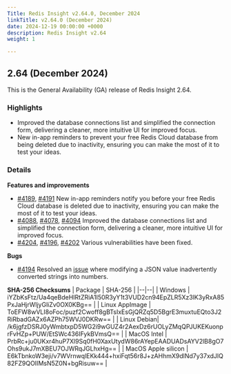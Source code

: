 ```yaml
---
Title: Redis Insight v2.64.0, December 2024
linkTitle: v2.64.0 (December 2024)
date: 2024-12-19 00:00:00 +0000
description: Redis Insight v2.64
weight: 1

---
```

## 2.64 (December 2024)
This is the General Availability (GA) release of Redis Insight 2.64.

### Highlights 
- Improved the database connections list and simplified the connection form, delivering a cleaner, more intuitive UI for improved focus.
- New in-app reminders to prevent your free Redis Cloud database from being deleted due to inactivity, ensuring you can make the most of it to test your ideas.

### Details

**Features and improvements**
- [#4189](https://github.com/RedisInsight/RedisInsight/pull/4189), [#4191](https://github.com/RedisInsight/RedisInsight/pull/4191) New in-app reminders notify you before your free Redis Cloud database is deleted due to inactivity, ensuring you can make the most of it to test your ideas.
- [#4088](https://github.com/RedisInsight/RedisInsight/pull/4088), [#4078](https://github.com/RedisInsight/RedisInsight/pull/4078), [#4094](https://github.com/RedisInsight/RedisInsight/pull/4094) Improved the database connections list and simplified the connection form, delivering a cleaner, more intuitive UI for improved focus.
- [#4204](https://github.com/RedisInsight/RedisInsight/pull/4204), [#4196](https://github.com/RedisInsight/RedisInsight/pull/4196), [#4202](https://github.com/RedisInsight/RedisInsight/pull/4202) Various vulnerabilities have been fixed.

**Bugs**
- [#4194](https://github.com/RedisInsight/RedisInsight/pull/4194) Resolved an [issue](https://github.com/RedisInsight/RedisInsight/issues/4186) where modifying a JSON value inadvertently converted strings into numbers.

**SHA-256 Checksums**
| Package | SHA-256 |
|--|--|
| Windows | iYZbKsFtz/Ua4qeBdeHIRtZRiA1I50R3yY1t3VUD2cn94EpZLR5Xz3lK3yRxA85PxJaHjrWljyGliZv0OX0KBg== |
| Linux AppImage | ToEFW8wVLI8oFoc/puzf2Cwoff8gBTsIxEsGjQRZq5D5BgrE3muxtuEQto3J2RiRbadGAZx6AZPh75WVJ0DKRw== |
| Linux Debian| /k6jgfzDSRJ0yWmbtxpD5WG2i9wGUZ4r2AexDz6rUOLyZMqQPJUKEKuonprFvHZp+PUW/EtSWc436IFykBVmsQ== |
| MacOS Intel | PrbRc+ju0UKxr4huP7Xl9Sq0fH0XaxUtydW86rAYepEAADUADsAYV2lB8gO7Ohs9ukJ7mXBEU7OJWRqJGLhxHg== |
| MacOS Apple silicon | E6kTbnkoW3eji/v7WVrnwqlEKk444+hxiFqt56r8J+zAHhmX9dlNd7y37xdJlQ82FZ9QOIIMsN5Z0N+bgRisuw== |

